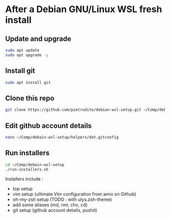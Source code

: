 # After a Debian GNU/Linux WSL fresh install
## Update and upgrade

```bash
sudo apt update
sudo apt upgrade -y
```

## Install git
```bash
sudo apt install git
```

## Clone this repo
```bash
git clone https://github.com/pietrodito/debian-wsl-setup.git ~/Comp/debain-wsl-setup
```

## Edit github account details
```bash
nano ~/Comp/debain-wsl-setup/helpers/dot.gitconfig
```

## Run installers
```bash
cd ~/Comp/debain-wsl-setup
./run-installers.sh
```
Installers include :
* top setup
* vim setup (ultimate Vim configuration from amix on Github)
* oh-my-zsh setup (TODO : with ulys.zsh-theme)
* add some aliases (md, rmr, chx, cd)
* git setup (github account details, pushit)



